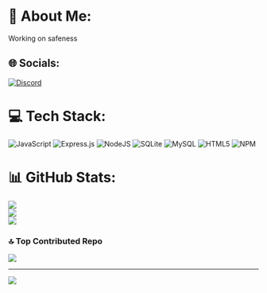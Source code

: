 # 💫 About Me:
Working on safeness<br>


## 🌐 Socials:
[![Discord](https://img.shields.io/badge/Discord-%237289DA.svg?logo=discord&logoColor=white)](https://discord.gg/safeness) 

# 💻 Tech Stack:
![JavaScript](https://img.shields.io/badge/javascript-%23323330.svg?style=plastic&logo=javascript&logoColor=%23F7DF1E) ![Express.js](https://img.shields.io/badge/express.js-%23404d59.svg?style=plastic&logo=express&logoColor=%2361DAFB) ![NodeJS](https://img.shields.io/badge/node.js-6DA55F?style=plastic&logo=node.js&logoColor=white) ![SQLite](https://img.shields.io/badge/sqlite-%2307405e.svg?style=plastic&logo=sqlite&logoColor=white) ![MySQL](https://img.shields.io/badge/mysql-4479A1.svg?style=plastic&logo=mysql&logoColor=white) ![HTML5](https://img.shields.io/badge/html5-%23E34F26.svg?style=plastic&logo=html5&logoColor=white) ![NPM](https://img.shields.io/badge/NPM-%23CB3837.svg?style=plastic&logo=npm&logoColor=white)
# 📊 GitHub Stats:
![](https://github-readme-stats.vercel.app/api?username=pertinentes&theme=merko&hide_border=false&include_all_commits=false&count_private=false)<br/>
![](https://github-readme-streak-stats.herokuapp.com/?user=pertinentes&theme=merko&hide_border=false)<br/>
![](https://github-readme-stats.vercel.app/api/top-langs/?username=pertinentes&theme=merko&hide_border=false&include_all_commits=false&count_private=false&layout=compact)

### 🔝 Top Contributed Repo
![](https://github-contributor-stats.vercel.app/api?username=pertinentes&limit=5&theme=merko&combine_all_yearly_contributions=true)

---
[![](https://visitcount.itsvg.in/api?id=pertinentes&icon=5&color=2)](https://visitcount.itsvg.in)

<!-- Proudly created with GPRM ( https://gprm.itsvg.in ) -->
